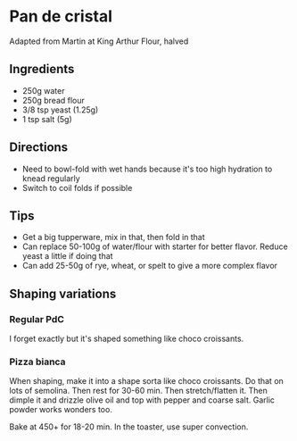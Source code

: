 # Pan de cristal

Adapted from Martin at King Arthur Flour, halved

## Ingredients

- 250g water
- 250g bread flour
- 3/8 tsp yeast (1.25g)
- 1 tsp salt (5g)

## Directions

- Need to bowl-fold with wet hands because it's too high hydration to knead regularly
- Switch to coil folds if possible

## Tips

- Get a big tupperware, mix in that, then fold in that
- Can replace 50-100g of water/flour with starter for better flavor. Reduce yeast a little if doing that
- Can add 25-50g of rye, wheat, or spelt to give a more complex flavor

## Shaping variations

### Regular PdC

I forget exactly but it's shaped something like choco croissants.

### Pizza bianca

When shaping, make it into a shape sorta like choco croissants. Do that on lots of semolina. Then rest for 30-60 min. Then stretch/flatten it. Then dimple it and drizzle olive oil and top with pepper and coarse salt. Garlic powder works wonders too.

Bake at 450+ for 18-20 min. In the toaster, use super convection.